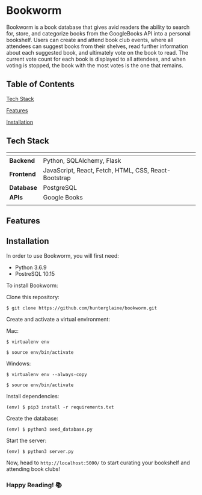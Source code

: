 Bookworm
======

Bookworm is a  book database that gives avid readers the ability to search for, store, and categorize books from the GoogleBooks API into a personal bookshelf. Users can create and attend book club events, where all attendees can suggest books from their shelves, read further information about each suggested book, and ultimately vote on the book to read. The current vote count for each book is displayed to all attendees, and when voting is stopped, the book with the most votes is the one that remains.

Table of Contents
------

[Tech Stack](#tech-stack)

[Features](#features)

[Installation](#installation)



Tech Stack
------

| <!-- -->    | <!-- -->    |
|:-------------|:-------------|
| **Backend**      | Python, SQLAlchemy, Flask |
| **Frontend**     | JavaScript, React, Fetch, HTML, CSS, React-Bootstrap |
| **Database**     | PostgreSQL |
| **APIs**         | Google Books |
| <!-- -->    | <!-- -->    |



Features
------



Installation
------
In order to use Bookworm, you will first need:
+ Python 3.6.9
+ PostreSQL 10.15

To install Bookworm:

Clone this repository:

```$ git clone https://github.com/hunterglaine/bookworm.git```

Create and activate a virtual environment:

Mac:

```$ virtualenv env```

```$ source env/bin/activate```

Windows:

```$ virtualenv env --always-copy```

```$ source env/bin/activate```

Install dependencies:

```(env) $ pip3 install -r requirements.txt```

Create the database: 

```(env) $ python3 seed_database.py```

Start the server:

```(env) $ python3 server.py```

Now, head to `http://localhost:5000/` to start curating your bookshelf and attending book clubs!

### Happy Reading! 📚